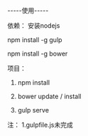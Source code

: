
-----使用-----

依赖：
安装nodejs

npm install -g gulp

npm install -g bower

项目：
1. npm install

2. bower update / install

3. gulp serve


注：
1.gulpfile.js未完成
